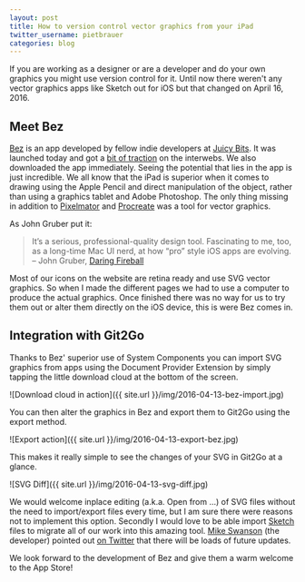 ```yaml
---
layout: post
title: How to version control vector graphics from your iPad
twitter_username: pietbrauer
categories: blog
---
```


If you are working as a designer or are a developer and do your own graphics you might use version control for it. Until now there weren't any vector graphics apps like Sketch out for iOS but that changed on April 16, 2016.


## Meet Bez

[Bez](http://www.juicybitssoftware.com/bez/) is an app developed by fellow indie developers at [Juicy Bits](http://www.juicybitssoftware.com). It was launched today and got a [bit of traction](http://daringfireball.net/linked/2016/04/12/bez) on the interwebs. We also downloaded the app immediately. 
Seeing the potential that lies in the app is just incredible. We all know that the iPad is superior when it comes to drawing using the Apple Pencil and direct manipulation of the object, rather than using a graphics tablet and Adobe Photoshop. The only thing missing in addition to [Pixelmator](http://www.pixelmator.com/ios/) and [Procreate](http://procreate.si/) was a tool for vector graphics.

As John Gruber put it:

> It’s a serious, professional-quality design tool. Fascinating to me, too, as a long-time Mac UI nerd, at how “pro” style iOS apps are evolving.
> – John Gruber, [Daring Fireball](http://daringfireball.net/linked/2016/04/12/bez)

Most of our icons on the website are retina ready and use SVG vector graphics. So when I made the different pages we had to use a computer to produce the actual graphics. Once finished there was no way for us to try them out or alter them directly on the iOS device, this is were Bez comes in.

## Integration with Git2Go

Thanks to Bez' superior use of System Components you can import SVG graphics from apps using the Document Provider Extension by simply tapping the little download cloud at the bottom of the screen.

![Download cloud in action]({{ site.url }}/img/2016-04-13-bez-import.jpg)

You can then alter the graphics in Bez and export them to Git2Go using the export method.

![Export action]({{ site.url }}/img/2016-04-13-export-bez.jpg)

This makes it really simple to see the changes of your SVG in Git2Go at a glance.

![SVG Diff]({{ site.url }}/img/2016-04-13-svg-diff.jpg)

We would welcome inplace editing (a.k.a. Open from ...) of SVG files without the need to import/export files every time, but I am sure there were reasons not to implement this option. Secondly I would love to be able import [Sketch](https://www.sketchapp.com/) files to migrate all of our work into this amazing tool.
[Mike Swanson](https://twitter.com/anyware) (the developer) pointed out [on Twitter](https://twitter.com/Anyware/status/720051314135162880) that there will be loads of future updates.

We look forward to the development of Bez and give them a warm welcome to the App Store!
